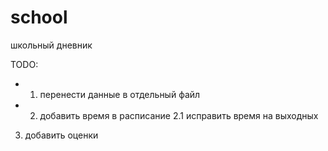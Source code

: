 # school
школьный дневник

TODO:
+ 1. перенести данные в отдельный файл
+ 2. добавить время в расписание
  2.1 исправить время на выходных
3. добавить оценки
